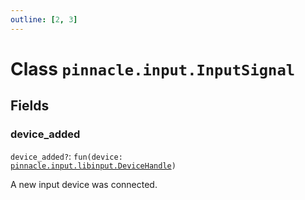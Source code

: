 ```yaml
---
outline: [2, 3]
---
```


# Class `pinnacle.input.InputSignal`




## Fields

### device_added <Badge type="danger" text="nullable" />

`device_added?`: <code>fun(device: <a href="/lua-reference/0.1.0-alpha.1/classes/pinnacle.input.libinput.DeviceHandle">pinnacle.input.libinput.DeviceHandle</a>)</code>

A new input device was connected.


